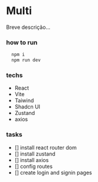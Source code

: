 # Multi

Breve descrição...

### how to run

```javascript
  npm i
  npm run dev
```


### techs
- React
- Vite
- Taiwind
- Shadcn UI
- Zustand
- axios

### tasks

- [] install react router dom
- [] install zustand
- [] install axios
- [] config routes
- [] create login and signin pages